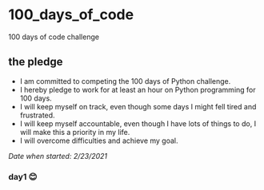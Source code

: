 # 100_days_of_code
100 days of code challenge



## **the pledge**
+ I am committed to competing the 100 days of Python challenge.
+ I hereby pledge to work for at least an hour on Python programming for 100 days.
+ I will keep myself on track, even though some days I might fell tired and frustrated.
+ I will keep myself accountable, even though I have lots of things to do, I will make this a priority in my life.
+ I will overcome difficulties and achieve my goal.

*Date when started: 2/23/2021*

### day1 😊
